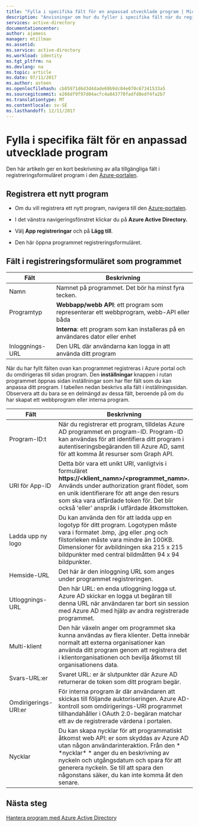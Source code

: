 ```yaml
---
title: "Fylla i specifika fält för en anpassad utvecklade program | Microsoft Docs"
description: "Anvisningar om hur du fyller i specifika fält när du registrerar ett anpassat utvecklade program med Azure AD"
services: active-directory
documentationcenter: 
author: ajamess
manager: mtillman
ms.assetid: 
ms.service: active-directory
ms.workload: identity
ms.tgt_pltfrm: na
ms.devlang: na
ms.topic: article
ms.date: 07/11/2017
ms.author: asteen
ms.openlocfilehash: cb85971d6d3d4dade69b9dc04e070c67341533a5
ms.sourcegitcommit: e266df9f97d04acfc4a843770fadfd8edf4fa2b7
ms.translationtype: MT
ms.contentlocale: sv-SE
ms.lasthandoff: 12/11/2017
---
```

# <a name="how-to-fill-out-specific-fields-for-a-custom-developed-application"></a>Fylla i specifika fält för en anpassad utvecklade program

Den här artikeln ger en kort beskrivning av alla tillgängliga fält i registreringsformuläret program i den [Azure-portalen](https://portal.azure.com).

## <a name="register-a-new-application"></a>Registrera ett nytt program

-   Om du vill registrera ett nytt program, navigera till den [Azure-portalen](https://portal.azure.com).

-   I det vänstra navigeringsfönstret klickar du på **Azure Active Directory.**

-   Välj **App registreringar** och på **Lägg till**.

-   Den här öppna programmet registreringsformuläret.

## <a name="fields-in-the-application-registration-form"></a>Fält i registreringsformuläret som programmet


| Fält            | Beskrivning                                                                              |
|------------------|------------------------------------------------------------------------------------------|
| Namn             | Namnet på programmet. Det bör ha minst fyra tecken.                |
| Programtyp | **Webbapp/webb API**: ett program som representerar ett webbprogram, webb-API eller båda 
| |**Interna**: ett program som kan installeras på en användares dator eller enhet           |
| Inloggnings-URL      | Den URL där användarna kan logga in att använda ditt program                                  |

När du har fyllt fälten ovan kan programmet registreras i Azure portal och du omdirigeras till sidan program. Den **inställningar** knappen i rutan programmet öppnas sidan inställningar som har fler fält som du kan anpassa ditt program. I tabellen nedan beskrivs alla fält i inställningssidan. Observera att du bara se en delmängd av dessa fält, beroende på om du har skapat ett webbprogram eller interna program.

| Fält           | Beskrivning                                                                                                                                                                                                                                                                                                     |
|-----------------|-----------------------------------------------------------------------------------------------------------------------------------------------------------------------------------------------------------------------------------------------------------------------------------------------------------------|
| Program-ID:t  | När du registrerar ett program, tilldelas Azure AD programmet en program-ID. Program-ID kan användas för att identifiera ditt program i autentiseringsbegäranden till Azure AD, samt för att komma åt resurser som Graph API.                                                          |
| URI för App-ID      | Detta bör vara ett unikt URI, vanligtvis i formuläret **https://&lt;klient\_namn&gt;/&lt;programmet\_namn&gt;.** Används under authorization grant flödet, som en unik identifierare för att ange den resurs som ska vara utfärdade token för. Det blir också 'eller' anspråk i utfärdade åtkomsttoken. |
| Ladda upp ny logo | Du kan använda den för att ladda upp en logotyp för ditt program. Logotypen måste vara i formatet .bmp, .jpg eller .png och filstorleken måste vara mindre än 100KB. Dimensioner för avbildningen ska 215 x 215 bildpunkter med central bildmåtten 94 x 94 bildpunkter.                                                       |
| Hemside-URL   | Det här är den inloggning URL som anges under programmet registreringen.                                                                                                                                                                                                                                              |
| Utloggnings-URL      | Den här URL: en enda utloggning logga ut. Azure AD skickar en logga ut begäran till denna URL när användaren tar bort sin session med Azure AD med hjälp av andra registrerade programmet.                                                                                                                                       |
| Multi-klient  | Den här växeln anger om programmet ska kunna användas av flera klienter. Detta innebär normalt att externa organisationer kan använda ditt program genom att registrera det i klientorganisationen och bevilja åtkomst till organisationens data.                                                                   |
| Svars-URL:er      | Svaret URL: er är slutpunkter där Azure AD returnerar de token som ditt program begär.                                                                                                                                                                                                          |
| Omdirigerings-URI:er   | För interna program är där användaren att skickas till följande auktoriseringen. Azure AD-kontroll som omdirigerings-URI programmet tillhandahåller i OAuth 2.0-begäran matchar ett av de registrerade värdena i portalen.                                                            |
| Nycklar            | Du kan skapa nycklar för att programmatiskt åtkomst web API: er som skyddas av Azure AD utan någon användarinteraktion. Från den \* \*nycklar\* \* anger du en beskrivning av nyckeln och utgångsdatum och spara för att generera nyckeln. Se till att spara den någonstans säker, du kan inte komma åt den senare.             |

## <a name="next-steps"></a>Nästa steg
[Hantera program med Azure Active Directory](active-directory-enable-sso-scenario.md)
